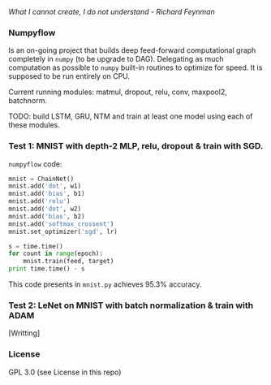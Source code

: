 *What I cannot create, I do not understand - Richard Feynman*

### Numpyflow

Is an on-going project that builds deep feed-forward computational graph completely in `numpy` (to be upgrade to DAG). Delegating as much computation as possible to `numpy` built-in routines to optimize for speed. It is supposed to be run entirely on CPU.

Current running modules: matmul, dropout, relu, conv, maxpool2, batchnorm.

TODO: build LSTM, GRU, NTM and train at least one model using each of these modules.

### Test 1: MNIST with depth-2 MLP, relu, dropout & train with SGD.

 `numpyflow` code:

```python
mnist = ChainNet()
mnist.add('dot', w1)
mnist.add('bias', b1)
mnist.add('relu')
mnist.add('dot', w2)
mnist.add('bias', b2)
mnist.add('softmax_crossent')
mnist.set_optimizer('sgd', lr)

s = time.time()
for count in range(epoch):
	mnist.train(feed, target)
print time.time() - s
```

This code presents in `mnist.py` achieves 95.3% accuracy.

### Test 2: LeNet on MNIST with batch normalization & train with ADAM

[Writting]

### License
GPL 3.0 (see License in this repo)